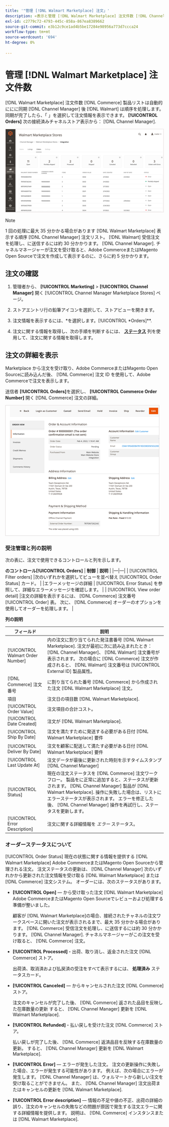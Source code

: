 ```yaml
---
title: '"管理 [!DNL Walmart Marketplace] 注文」'
description: «表示と管理 [!DNL Walmart Marketplace] 注文件数 [!DNL Channel Manager] Adobe CommerceとMagento Open Sourceに」
exl-id: c2779c72-4793-445c-858a-867ea8389662
source-git-commit: e3b12c9ce1ad4b5be17284e98956a773d7ccca24
workflow-type: tm+mt
source-wordcount: '694'
ht-degree: 0%

---
```


# 管理 [!DNL Walmart Marketplace] 注文件数

[!DNL Walmart Marketplace] 注文件数 [!DNL Commerce] 製品リストは自動的ににに同期 [!DNL Channel Manager] 後 [!DNL Walmart] は順序を処理します。 同期が完了したら、「 」を選択して注文情報を表示できます。 **[!UICONTROL Orders]** 次の接続済みチャネルストア表示から： [!DNL Channel Manager].

![管理するチャネルマネージャーの注文表示 [!DNL Walmart Marketplace] 注文件数](assets/orders-dashboard-view.png)

>[!NOTE]
>
>1 回の処理に最大 35 分かかる場合があります [!DNL Walmart Marketplace] 表示する順序 [!DNL Channel Manager] 注文リスト。 [!DNL Walmart] 受信注文を処理し、に送信するには約 30 分かかります。 [!DNL Channel Manager]. チャネルマネージャーが注文を受け取ると、Adobe CommerceまたはMagento Open Sourceで注文を作成して表示するのに、さらに約 5 分かかります。

## 注文の確認

1. 管理者から、 **[!UICONTROL Marketing]** > **[!UICONTROL Channel Manager]** 開く [!UICONTROL Channel Manager Marketplace Stores] ページ。

1. ストアエントリ行の鉛筆アイコンを選択して、ストアビューを開きます。

1. 注文情報を表示するには、*を選択します。[!UICONTROL *Orders]**.

1. 注文に関する情報を取得し、次の手順を判断するには、 **[ステータス](#about-order-status)** 列を使用して、注文に関する情報を取得します。

## 注文の詳細を表示

Marketplace から注文を受け取り、Adobe CommerceまたはMagento Open Sourceに読み込んだ後、 [!DNL Commerce] 注文 ID を使用して、Adobe Commerceで注文を表示します。

送信者 **[!UICONTROL Orders]**&#x200B;を選択し、 **[!UICONTROL Commerce Order Number]** 開く [!DNL Commerce] 注文の詳細。

![のコマース注文の詳細ビュー [!DNL Walmart Marketplace] 注文](assets/order-detail-with-external-order-id.png)

### 受注管理と列の説明

次の表に、注文で使用できるコントロールと列を示します。

**のコントロール[!UICONTROL Orders]**
| **制御**                    | **説明**                                                                                                                                               | |—|—| | [!UICONTROL Filter orders]     |次のいずれかを選択してビューを並べ替え [!UICONTROL Order Status] カード。                                                                                        | |エラーメッセージの詳細 | [!UICONTROL Error Status] を参照して、詳細なエラーメッセージを確認します。                                                                      | | [!UICONTROL View order detail] |注文の詳細を表示するには、 [!DNL Commerce] 注文番号 [!UICONTROL Order] 表。 次に、 [!DNL Commerce] オーダーのオプションを使用してオーダーを処理します。 |

**列の説明**

| フィールド | 説明 |
|------------------------------------|----------------------------------------------------------------------------------------------------------------------------------------------------------------------------------------------------------------------------------------------------------------------------------------------------------------------------------------------------------------------------------|
| [!UICONTROL  Walmart Order Number] | 内の注文に割り当てられた発注書番号 [!DNL Walmart Marketplace]. 注文が最初に次に読み込まれたとき： [!DNL Channel Manager]、 [!DNL Walmart] 注文番号が表示されます。 次の場合に [!DNL Commerce] 注文が作成されると、 [!DNL Walmart] 注文番号は [!UICONTROL External ID] 製品属性。 |
| [!DNL Commerce]  注文番号 | に割り当てられた番号 [!DNL Commerce]  から作成された注文 [!DNL Walmart Marketplace] 注文。 |
| 項目 | 注文日の項目数 [!DNL Walmart Marketplace]. |
| [!UICONTROL Order Value] | 注文項目の合計コスト。 |
| [!UICONTROL Date Created] | 注文が [!DNL Walmart Marketplace]. |
| [!UICONTROL Ship By Date] | 注文を満たすために発送する必要がある日付 [!DNL Walmart Marketplace] 要件 |
| [!UICONTROL Deliver By Date] | 注文を顧客に配送して満たす必要がある日付 [!DNL Walmart Marketplace] 要件 |
| [!UICONTROL Last Update At] | 注文データが最後に更新された時刻を示すタイムスタンプ [!DNL Channel Manager] |
| [!UICONTROL Status] | 現在の注文ステータスを [!DNL Commerce] 注文ワークフロー。 製品をに正常に追加すると、ステータスが更新されます。 [!DNL Channel Manager] 製品が [!DNL Walmart Marketplace]. 操作に失敗した場合は、リストにエラーステータスが表示されます。 エラーを修正した後、 [!DNL Channel Manager] 操作を再試行し、ステータスを更新します。 |
| [!UICONTROL Error Description] | 注文に関する詳細情報を *エラー* ステータス。 |

### オーダーステータスについて


[!UICONTROL Order Status] 現在の状態に関する情報を提供する [!DNL Walmart Marketplace] Adobe CommerceまたはMagento Open Sourceから管理される注文。 注文ステータスの更新は、 [!DNL Channel Manager] 次のいずれかから更新された注文情報を受け取る [!DNL Walmart Marketplace] または [!DNL Commerce] 注文システム。 オーダーには、次のステータスがあります。

* **[!UICONTROL Open]** — から受け取った注文 [!DNL Walmart Marketplace] Adobe CommerceまたはMagento Open Sourceでレビューおよび処理する準備が整いました。

   顧客が [!DNL Walmart Marketplace]の場合、接続されたチャネルの注文ワークスペースに開いた注文が表示されるまで、最大 35 分かかる場合があります。 [!DNL Commerce] 受信注文を処理し、に送信するには約 30 分かかります。 [!DNL Channel Manager]. チャネルマネージャーがこの注文を受け取ると、 [!DNL Commerce] 注文。

* **[!UICONTROL Processed]**・出荷、取り消し、返金された注文 [!DNL Commerce] ストア。

   出荷済、取消済および払戻済の受注をすべて表示するには、 **処理済み** ステータスカード。

* **[!UICONTROL Canceled]** — からキャンセルされた注文 [!DNL Commerce] ストア。

   注文のキャンセルが完了した後、 [!DNL Commerce] 返された品目を反映した在庫数量の更新 すると、 [!DNL Channel Manager] 更新を [!DNL Walmart Marketplace].

* **[!UICONTROL Refunded]**・払い戻しを受けた注文 [!DNL Commerce] ストア。

   払い戻しが完了した後、 [!DNL Commerce] 返済品目を反映する在庫数量の更新。 すると、 [!DNL Channel Manager] 更新を [!DNL Walmart Marketplace].

* **[!UICONTROL Error]** — エラーが発生した注文。 注文の更新操作に失敗した場合、エラーが発生する可能性があります。 例えば、次の場合にエラーが発生します。 [!DNL Channel Manager] は、ウォルマートから新しい注文を受け取ることができません。 また、 [!DNL Channel Manager] 注文出荷またはキャンセルの更新を [!DNL Walmart Marketplace].

* **[!UICONTROL Error description]** — 情報の不足や値の不正、出荷の詳細の誤り、注文のキャンセルの失敗などの問題が原因で発生する注文エラーに関する詳細情報を提供します。 説明は、 [!DNL Commerce] インスタンスまたは [!DNL Walmart Marketplace].
